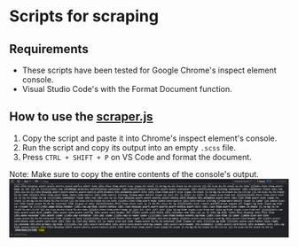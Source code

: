 # Scripts for scraping
## Requirements
- These scripts have been tested for Google Chrome's inspect element console.
- Visual Studio Code's with the Format Document function.
## How to use the [scraper.js](scraper.js)
1) Copy the script and paste it into Chrome's inspect element's console.
2) Run the script and copy its output into an empty `.scss` file.
3) Press `CTRL + SHIFT + P` on VS Code and format the document.

Note: Make sure to copy the entire contents of the console's output.
<img src="img/scraper.PNG"/>